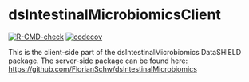 # dsIntestinalMicrobiomicsClient


<!-- badges: start -->
[![R-CMD-check](https://github.com/FlorianSchw/dsIntestinalMicrobiomicsClient/actions/workflows/github-actions.yml/badge.svg)](https://github.com/FlorianSchw/dsIntestinalMicrobiomicsClient/actions/workflows/github-actions.yml)
[![codecov](https://codecov.io/gh/FlorianSchw/dsIntestinalMicrobiomicsClient/graph/badge.svg?token=LGXK81657W)](https://codecov.io/gh/FlorianSchw/dsIntestinalMicrobiomicsClient)
<!-- badges: end -->


This is the client-side part of the dsIntestinalMicrobiomics DataSHIELD package. The server-side package can be found here: https://github.com/FlorianSchw/dsIntestinalMicrobiomics



